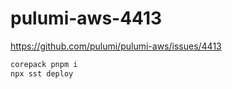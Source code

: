 # pulumi-aws-4413

https://github.com/pulumi/pulumi-aws/issues/4413

```sh
corepack pnpm i 
npx sst deploy
```
